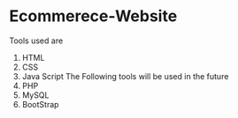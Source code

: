 # Ecommerece-Website
Tools used are 
1. HTML
2. CSS
3. Java Script
The Following tools will be used in the future
4. PHP
5. MySQL
6. BootStrap
